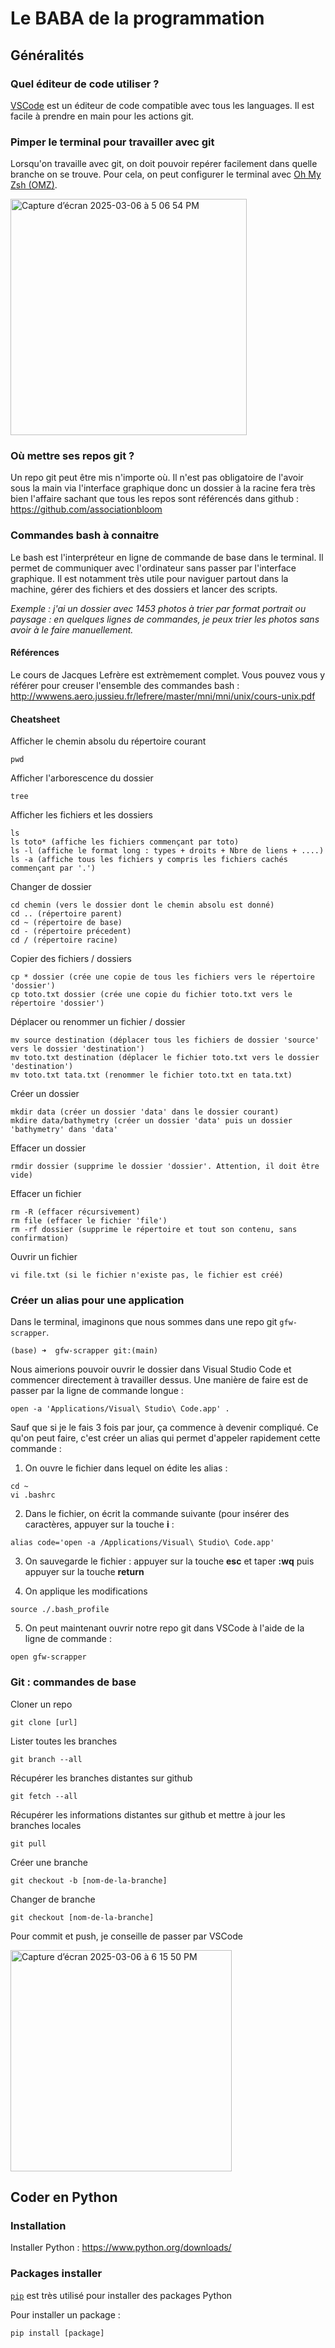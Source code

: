 # Le BABA de la programmation

## Généralités

### Quel éditeur de code utiliser ?
[VSCode](https://code.visualstudio.com/) est un éditeur de code compatible avec tous les languages. Il est facile à prendre en main pour les actions git.

### Pimper le terminal pour travailler avec git
Lorsqu'on travaille avec git, on doit pouvoir repérer facilement dans quelle branche on se trouve.
Pour cela, on peut configurer le terminal avec [Oh My Zsh (OMZ)](https://ohmyz.sh/).

<img width="378" alt="Capture d’écran 2025-03-06 à 5 06 54 PM" src="https://github.com/user-attachments/assets/fefdae0b-7bd0-44a9-bef2-e6aebe9a0e4c" />

### Où mettre ses repos git ?
Un repo git peut être mis n'importe où. Il n'est pas obligatoire de l'avoir sous la main via l'interface graphique donc un dossier à la racine fera très bien l'affaire sachant que tous les repos sont référencés dans github : https://github.com/associationbloom

### Commandes bash à connaitre
Le bash est l'interpréteur en ligne de commande de base dans le terminal. Il permet de communiquer avec l'ordinateur sans passer par l'interface graphique. Il est notamment très utile pour naviguer partout dans la machine, gérer des fichiers et des dossiers et lancer des scripts.

_Exemple : j'ai un dossier avec 1453 photos à trier par format portrait ou paysage : en quelques lignes de commandes, je peux trier les photos sans avoir à le faire manuellement._

#### Références
Le cours de Jacques Lefrère est extrèmement complet. Vous pouvez vous y référer pour creuser l'ensemble des commandes bash : http://wwwens.aero.jussieu.fr/lefrere/master/mni/mni/unix/cours-unix.pdf

#### Cheatsheet
Afficher le chemin absolu du répertoire courant
```
pwd
```

Afficher l'arborescence du dossier
```
tree
```

Afficher les fichiers et les dossiers
```
ls
ls toto* (affiche les fichiers commençant par toto)
ls -l (affiche le format long : types + droits + Nbre de liens + ....)
ls -a (affiche tous les fichiers y compris les fichiers cachés commençant par '.')
```

Changer de dossier
```
cd chemin (vers le dossier dont le chemin absolu est donné)
cd .. (répertoire parent)
cd ~ (répertoire de base)
cd - (répertoire précedent)
cd / (répertoire racine)
```

Copier des fichiers / dossiers
```
cp * dossier (crée une copie de tous les fichiers vers le répertoire 'dossier')
cp toto.txt dossier (crée une copie du fichier toto.txt vers le répertoire 'dossier')
```

Déplacer ou renommer un fichier / dossier
```
mv source destination (déplacer tous les fichiers de dossier 'source' vers le dossier 'destination')
mv toto.txt destination (déplacer le fichier toto.txt vers le dossier 'destination')
mv toto.txt tata.txt (renommer le fichier toto.txt en tata.txt)
```

Créer un dossier
```
mkdir data (créer un dossier 'data' dans le dossier courant)
mkdire data/bathymetry (créer un dossier 'data' puis un dossier 'bathymetry' dans 'data'
```

Effacer un dossier
```
rmdir dossier (supprime le dossier 'dossier'. Attention, il doit être vide)
```

Effacer un fichier
```
rm -R (effacer récursivement)
rm file (effacer le fichier 'file')
rm -rf dossier (supprime le répertoire et tout son contenu, sans confirmation)
```

Ouvrir un fichier
```
vi file.txt (si le fichier n'existe pas, le fichier est créé)
```

### Créer un alias pour une application
Dans le terminal, imaginons que nous sommes dans une repo git `gfw-scrapper`. 
```
(base) ➜  gfw-scrapper git:(main)
```

Nous aimerions pouvoir ouvrir le dossier dans Visual Studio Code et commencer directement à travailler dessus. Une manière de faire est de passer par la ligne de commande longue :
```
open -a 'Applications/Visual\ Studio\ Code.app' .
```
Sauf que si je le fais 3 fois par jour, ça commence à devenir compliqué. Ce qu'on peut faire, c'est créer un alias qui permet d'appeler rapidement cette commande :

1. On ouvre le fichier dans lequel on édite les alias :
```
cd ~
vi .bashrc
```

2. Dans le fichier, on écrit la commande suivante (pour insérer des caractères, appuyer sur la touche **i** :
```
alias code='open -a /Applications/Visual\ Studio\ Code.app'
```

3. On sauvegarde le fichier : appuyer sur la touche **esc** et taper **:wq** puis appuyer sur la touche **return**

4. On applique les modifications
```
source ./.bash_profile
```
5. On peut maintenant ouvrir notre repo git dans VSCode à l'aide de la ligne de commande :
```
open gfw-scrapper
```

### Git : commandes de base

Cloner un repo
```
git clone [url]
```

Lister toutes les branches
```
git branch --all
```

Récupérer les branches distantes sur github
```
git fetch --all
```

Récupérer les informations distantes sur github et mettre à jour les branches locales
```
git pull
```

Créer une branche
```
git checkout -b [nom-de-la-branche]
```

Changer de branche
```
git checkout [nom-de-la-branche]
```

Pour commit et push, je conseille de passer par VSCode

<img width="354" alt="Capture d’écran 2025-03-06 à 6 15 50 PM" src="https://github.com/user-attachments/assets/47c4701d-7201-4e88-9b7e-618b6098082d" />

## Coder en Python

### Installation
Installer Python : https://www.python.org/downloads/

### Packages installer
[`pip`](https://pip.pypa.io/en/stable/installation/) est très utilisé pour installer des packages Python

Pour installer un package :
```
pip install [package]
```
